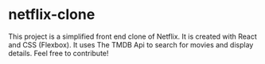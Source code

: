 # netflix-clone
This project is a simplified front end clone of Netflix. It is created with React and CSS (Flexbox). It uses The TMDB Api to search for movies and display details. Feel free to contribute!

